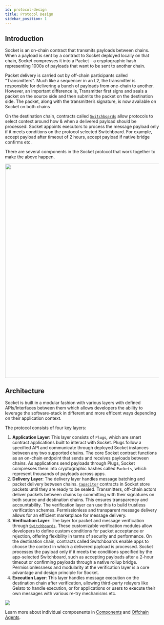 ```yaml
---
id: protocol-design
title: Protocol Design
sidebar_position: 1
---
```

## Introduction

Socket is an on-chain contract that transmits payloads between chains. When a payload is sent by a contract to Socket deployed locally on that chain, Socket compresses it into a Packet - a cryptographic hash representing 1000s of payloads that want to be sent to another chain.

Packet delivery is carried out by off-chain participants called "Transmitters". Much like a sequencer in an L2, the transmitter is responsible for delivering a bunch of payloads from one-chain to another. However, an important difference is, Transmitter first signs and seals a packet on the source side and then submits the packet on the destination side. The packet, along with the transmitter’s signature, is now available on Socket on both chains 

On the destination chain, contracts called [`Switchboards`](./Learn/Components/Switchboards) allow protocols to select context around how & when a delivered payload should be processed. Socket appoints executors to process the message payload only if it meets conditions on the protocol selected Switchboard. For example, accept payload after timeout of 2 hours, accept payload if native bridge confirms etc.

There are several components in the Socket protocol that work together to make the above happen.

<img src="/SocketDocs-Deployment/img/BroadArchitecture.png" width="700px"/>


## Architecture

Socket is built in a modular fashion with various layers with defined APIs/Interfaces between them which allows developers the ability to leverage the software-stack in different and more efficent ways depending on their application context. 

The protocol consists of four key layers:
1. **Application Layer**: This layer consists of `Plugs`, which are smart contract applications built to interact with Socket. Plugs follow a specified API and communicate through deployed Socket instances between any two supported chains. The core Socket contract functions as an on-chain endpoint that sends and receives payloads between chains. As applications send payloads through Plugs, Socket compresses them into cryptographic hashes called `Packets`, which represent thousands of payloads across apps.
2. **Delivery Layer**: The delivery layer handles message batching and packet delivery between chains. [`Capacitor`](./Components/Capacitors.md) contracts in Socket store packets until they are ready to be sealed. Transmitters, off-chain actors deliver packets between chains by committing with their signatures on both source and destination chains. This ensures transparency and accountability. The verification layer can use this to build trustless verification schemes. Permissionless and transparent message delivery  allows for an efficient marketplace for message delivery.
3. **Verification Layer**: The layer for packet and message verification through [`Switchboards`](./Components/Switchboards.md). These customizable verification modules allow developers to define custom conditions for packet acceptance or rejection, offering flexibility in terms of security and performance. On the destination chain, contracts called Switchboards enable apps to choose the context in which a delivered payload is processed. Socket processes the payload only if it meets the conditions specified by the app-selected Switchboard, such as accepting payloads after a 2-hour timeout or confirming payloads through a native rollup bridge. Permissionlessness and modularity at the verification layer is a core advantage and design principle for Socket. 
4. **Execution Layer**: This layer handles message execution on the destination chain after verification, allowing third-party relayers like Gelato to handle execution, or for applications or users to execute their own messages with various re-try mechanisms etc.


<img src="/SocketDocs-Deployment/img/dl-layers.png"/>

Learn more about individual compoenents in [Components](./Components/Capacitors.md) and [Offchain Agents](./OffChain-Agents.md).